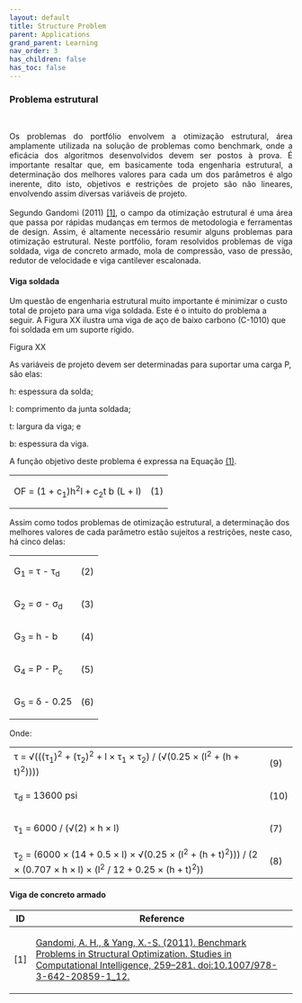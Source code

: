 ```yaml
---
layout: default
title: Structure Problem
parent: Applications
grand_parent: Learning
nav_order: 3
has_children: false
has_toc: false
---
```


<!--Don't delete ths script-->
<script src = "https://polyfill.io/v3/polyfill.min.js?features=es6"></script>
<script id = "MathJax-script" async src="https://cdn.jsdelivr.net/npm/mathjax@3/es5/tex-mml-chtml.js"></script>
<!--Don't delete ths script-->


<h3>Problema estrutural</h3>

<br>

<p align = "justify">
Os problemas do portfólio envolvem a otimização estrutural, área amplamente utilizada na solução de problemas como benchmark, onde a eficácia dos algoritmos desenvolvidos devem ser postos à prova. É importante resaltar que, em basicamente toda engenharia estrutural, a determinação dos melhores valores para cada um dos parâmetros é algo inerente, dito isto, objetivos e restrições de projeto são não lineares, envolvendo assim diversas variáveis de projeto</a>.
<br><br>
Segundo Gandomi (2011) <a href="#ref1">[1]</a>, o campo da otimização estrutural é uma área que passa por rápidas mudanças em termos de metodologia e ferramentas de design. Assim, é altamente necessário resumir alguns problemas para otimização estrutural. Neste portfólio, foram resolvidos problemas de viga soldada, viga de concreto armado, mola de compressão, vaso de pressão, redutor de velocidade e viga cantilever escalonada.

<h4>Viga soldada</h4>

Um questão de engenharia estrutural muito importante é minimizar o custo total de projeto para uma viga soldada. Este é o intuito do problema a seguir. A Figura XX ilustra uma viga de aço de baixo carbono (C-1010) que foi soldada em um suporte rígido.

Figura XX

As variáveis de projeto devem ser determinadas para suportar uma carga P, são elas:

h: espessura da solda; </p> 
l: comprimento da junta soldada; </p> 
t: largura da viga; e </p> 
b: espessura da viga.

A função objetivo deste problema é expressa na Equação <a href="#eq1">(1)</a>.

<table border = "0" style = "width:100%">
    <tr>
        <td class="equation">OF = (1 + c<sub>1</sub>)h<sup>2</sup>l + c<sub>2</sub>t b (L + l)</td>
        <td class="number"><p id="eq1">(1)</p></td>
    </tr>
</table>

Assim como todos problemas de otimização estrutural, a determinação dos melhores valores de cada parâmetro estão sujeitos a restrições, neste caso, há cinco delas:

<table border = "0" style = "width:100%">
   <tr>
        <td class="equation">G<sub>1</sub> = &tau; - &tau;<sub>d</sub></td>
        <td class="number"><p id="eq2">(2)</p></td>
    </tr>
    <tr>
        <td class="equation">G<sub>2</sub> = &sigma; - &sigma;<sub>d</sub></td>
        <td class="number"><p id="eq3">(3)</p></td>
    </tr>
    <tr>
        <td class="equation">G<sub>3</sub> = h - b</td>
        <td class="number"><p id="eq4">(4)</p></td>
    </tr>
    <tr>
        <td class="equation">G<sub>4</sub> = P - P<sub>c</sub></td>
        <td class="number"><p id="eq5">(5)</p></td>
    </tr>
    <tr>
        <td class="equation">G<sub>5</sub> = &delta; - 0.25</td>
        <td class="number"><p id="eq6">(6)</p></td>
    </tr>
</table>
<p align = "justify">
   Onde:
<table border="0">
    <tr>
        <td class="equation">
            τ = √(((τ<sub>1</sub>)<sup>2</sup> + (τ<sub>2</sub>)<sup>2</sup> + l &times; τ<sub>1</sub> &times; τ<sub>2</sub>) /
            (√(0.25 &times; (l<sup>2</sup> + (h + t)<sup>2</sup>))))
        </td>
        <td class="number"><p id="eq9">(9)</p></td>
    </tr>
    <tr>
        <td class="equation">
            τ<sub>d</sub> = 13600 psi
        </td>
        <td class="number"><p id="eq10">(10)</p></td>
    </tr>
    <tr>
        <td class="equation">
            τ<sub>1</sub> = 6000 / (√(2) &times; h &times; l)
        </td>
        <td class="number"><p id="eq7">(7)</p></td>
    </tr>
    <tr>
        <td class="equation">
            τ<sub>2</sub> = (6000 &times; (14 + 0.5 &times; l) &times; √(0.25 &times; (l<sup>2</sup> + (h + t)<sup>2</sup>))) /
            (2 &times; (0.707 &times; h &times; l) &times; (l<sup>2</sup> / 12 + 0.25 &times; (h + t)<sup>2</sup>))
        </td>
        <td class="number"><p id="eq8">(8)</p></td>
    </tr>
</table>

<h4>Viga de concreto armado</h4>







<table>
    <thead>
        <tr>
            <th>ID</th>
            <th>Reference</th>
        </tr>
    </thead>
    <tbody>
        <tr>
            <td><p align = "center" id = "ref1">[1]</p></td>
            <td><p align = "left"><a href= "https://link.springer.com/chapter/10.1007/978-3-642-20859-1_12" target="_blank" rel="noopener noreferrer">Gandomi, A. H., & Yang, X.-S. (2011). Benchmark Problems in Structural Optimization. Studies in Computational Intelligence, 259–281. doi:10.1007/978-3-642-20859-1_12.</a></p></td>
        </tr>
